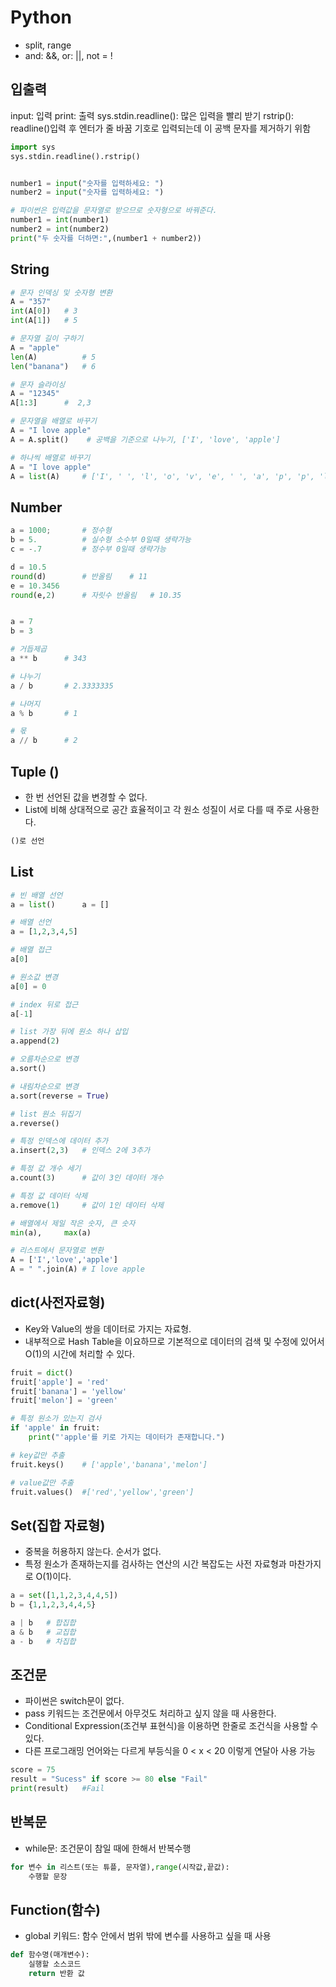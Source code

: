 # Python 
- split, range
- and: &&, or: ||, not = !

## 입출력
input: 입력
print: 출력
sys.stdin.readline(): 많은 입력을 빨리 받기
rstrip(): readline()입력 후 엔터가 줄 바꿈 기호로 입력되는데 이 공백 문자를 제거하기 위함
```python
import sys
sys.stdin.readline().rstrip()


number1 = input("숫자를 입력하세요: ")
number2 = input("숫자를 입력하세요: ")

# 파이썬은 입력값을 문자열로 받으므로 숫자형으로 바꿔준다.
number1 = int(number1)
number2 = int(number2)
print("두 숫자를 더하면:",(number1 + number2))
```

## String
```python
# 문자 인덱싱 및 숫자형 변환
A = "357"
int(A[0])   # 3
int(A[1])   # 5

# 문자열 길이 구하기
A = "apple"
len(A)          # 5
len("banana")   # 6

# 문자 슬라이싱
A = "12345"
A[1:3]      #  2,3

# 문자열을 배열로 바꾸기
A = "I love apple"
A = A.split()    # 공백을 기준으로 나누기, ['I', 'love', 'apple']

# 하나씩 배열로 바꾸기
A = "I love apple"
A = list(A)     # ['I', ' ', 'l', 'o', 'v', 'e', ' ', 'a', 'p', 'p', 'l', 'e']
```

## Number
```python
a = 1000;       # 정수형
b = 5.          # 실수형 소수부 0일때 생략가능
c = -.7         # 정수부 0일때 생략가능

d = 10.5
round(d)        # 반올림    # 11
e = 10.3456
round(e,2)      # 자릿수 반올림   # 10.35


a = 7
b = 3

# 거듭제곱
a ** b      # 343

# 나누기
a / b       # 2.3333335

# 나머지
a % b       # 1

# 몫
a // b      # 2
```

## Tuple ()
- 한 번 선언된 값을 변경할 수 없다.
- List에 비해 상대적으로 공간 효율적이고 각 원소 성질이 서로 다를 때 주로 사용한다.
```python
()로 선언
```

## List
```python
# 빈 배열 선언
a = list()      a = []

# 배열 선언
a = [1,2,3,4,5]

# 배열 접근
a[0]

# 원소값 변경
a[0] = 0

# index 뒤로 접근
a[-1]

# list 가장 뒤에 원소 하나 삽입
a.append(2)

# 오름차순으로 변경
a.sort()

# 내림차순으로 변경
a.sort(reverse = True)

# list 원소 뒤집기
a.reverse()

# 특정 인덱스에 데이터 추가
a.insert(2,3)   # 인덱스 2에 3추가

# 특정 값 개수 세기
a.count(3)      # 값이 3인 데이터 개수

# 특정 값 데이터 삭제
a.remove(1)     # 값이 1인 데이터 삭제 

# 배열에서 제일 작은 숫자, 큰 숫자
min(a),     max(a)

# 리스트에서 문자열로 변환
A = ['I','love','apple']
A = " ".join(A) # I love apple
```

## dict(사전자료형)
- Key와 Value의 쌍을 데이터로 가지는 자료형.
- 내부적으로 Hash Table을 이요하므로 기본적으로 데이터의 검색 및 수정에 있어서 O(1)의 시간에 처리할 수 있다.
```python
fruit = dict()
fruit['apple'] = 'red'
fruit['banana'] = 'yellow'
fruit['melon'] = 'green'

# 특정 원소가 있는지 검사
if 'apple' in fruit:
    print("'apple'를 키로 가지는 데이터가 존재합니다.")

# key값만 추출
fruit.keys()    # ['apple','banana','melon']

# value값만 추출    
fruit.values()  #['red','yellow','green']
```

## Set(집합 자료형)
- 중복을 허용하지 않는다. 순서가 없다.
- 특정 원소가 존재하는지를 검사하는 연산의 시간 복잡도는 사전 자료형과 마찬가지로 O(1)이다.
```python
a = set([1,1,2,3,4,4,5])
b = {1,1,2,3,4,4,5}

a | b   # 합집합
a & b   # 교집합
a - b   # 차집합
```

## 조건문
- 파이썬은 switch문이 없다.
- pass 키워드는 조건문에서 아무것도 처리하고 싶지 않을 때 사용한다.
- Conditional Expression(조건부 표현식)을 이용하면 한줄로 조건식을 사용할 수 있다.
- 다른 프로그래밍 언어와는 다르게 부등식을 0 < x < 20 이렇게 연달아 사용 가능
```python
score = 75
result = "Sucess" if score >= 80 else "Fail"
print(result)   #Fail 
```


## 반복문
- while문: 조건문이 참일 때에 한해서 반복수행
```python
for 변수 in 리스트(또는 튜플, 문자열),range(시작값,끝값):
    수행할 문장
```

## Function(함수)
- global 키워드: 함수 안에서 범위 밖에 변수를 사용하고 싶을 때 사용
```python
def 함수명(매개변수):
    실행할 소스코드
    return 반환 값
```
